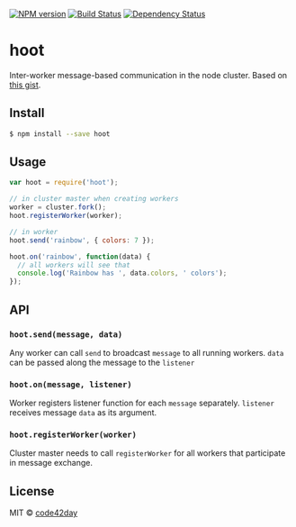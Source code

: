 [![NPM version][npm-image]][npm-url]
[![Build Status][travis-image]][travis-url]
[![Dependency Status][gemnasium-image]][gemnasium-url]

# hoot

Inter-worker message-based communication in the node cluster.
Based on [this gist](https://gist.github.com/jpoehls/2232358).

## Install

```sh
$ npm install --save hoot
```

## Usage

```js
var hoot = require('hoot');

// in cluster master when creating workers
worker = cluster.fork();
hoot.registerWorker(worker);

// in worker
hoot.send('rainbow', { colors: 7 });

hoot.on('rainbow', function(data) {
  // all workers will see that
  console.log('Rainbow has ', data.colors, ' colors');
});
```

## API

### `hoot.send(message, data)`

Any worker can call `send` to broadcast `message` to all running workers.
`data` can be passed along the message to the `listener`

### `hoot.on(message, listener)`

Worker registers listener function for each `message` separately.
`listener` receives message `data` as its argument.

### `hoot.registerWorker(worker)`

Cluster master needs to call `registerWorker` for all workers that participate in message exchange.

## License

MIT © [code42day](https://code42day.com)

[npm-image]: https://img.shields.io/npm/v/hoot.svg
[npm-url]: https://npmjs.org/package/hoot

[travis-url]: https://travis-ci.org/code42day/hoot
[travis-image]: https://img.shields.io/travis/code42day/hoot.svg

[gemnasium-image]: https://img.shields.io/gemnasium/code42day/hoot.svg
[gemnasium-url]: https://gemnasium.com/code42day/hoot
